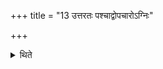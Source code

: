 +++
title = "13 उत्तरतः पश्चाद्वोपचारोऽग्निः"

+++

<details><summary>थिते</summary>

उत्तरतः पश्चाद्वोपचारोऽग्निः १३
</details>
